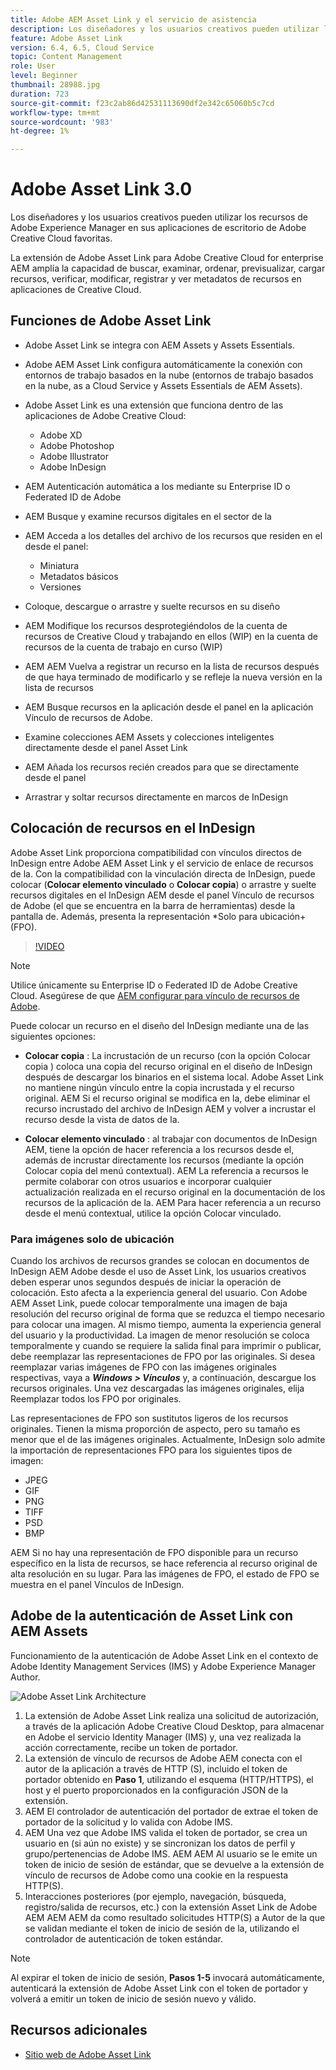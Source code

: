 ```yaml
---
title: Adobe AEM Asset Link y el servicio de asistencia
description: Los diseñadores y los usuarios creativos pueden utilizar los recursos de Adobe Experience Manager en sus aplicaciones de escritorio de Adobe Creative Cloud favoritas. La extensión Adobe Asset Link para Adobe Creative Cloud for enterprise AEM amplía la capacidad de buscar, examinar, ordenar, previsualizar, cargar recursos, extraer, modificar, registrar y ver metadatos de recursos en herramientas de Creative Cloud como Adobe XD, Photoshop, InDesign y Illustrator.
feature: Adobe Asset Link
version: 6.4, 6.5, Cloud Service
topic: Content Management
role: User
level: Beginner
thumbnail: 28988.jpg
duration: 723
source-git-commit: f23c2ab86d42531113690df2e342c65060b5c7cd
workflow-type: tm+mt
source-wordcount: '983'
ht-degree: 1%

---
```



# Adobe Asset Link 3.0

Los diseñadores y los usuarios creativos pueden utilizar los recursos de Adobe Experience Manager en sus aplicaciones de escritorio de Adobe Creative Cloud favoritas.

La extensión de Adobe Asset Link para Adobe Creative Cloud for enterprise AEM amplía la capacidad de buscar, examinar, ordenar, previsualizar, cargar recursos, verificar, modificar, registrar y ver metadatos de recursos en aplicaciones de Creative Cloud.

## Funciones de Adobe Asset Link

+ Adobe Asset Link se integra con AEM Assets y Assets Essentials.
+ Adobe AEM Asset Link configura automáticamente la conexión con entornos de trabajo basados en la nube (entornos de trabajo basados en la nube, as a Cloud Service y Assets Essentials de AEM Assets).
+ Adobe Asset Link es una extensión que funciona dentro de las aplicaciones de Adobe Creative Cloud:

   + Adobe XD
   + Adobe Photoshop
   + Adobe Illustrator
   + Adobe InDesign

+ AEM Autenticación automática a los mediante su Enterprise ID o Federated ID de Adobe
+ AEM Busque y examine recursos digitales en el sector de la
+ AEM Acceda a los detalles del archivo de los recursos que residen en el desde el panel:
   + Miniatura   
   + Metadatos básicos
   + Versiones
+ Coloque, descargue o arrastre y suelte recursos en su diseño
+ AEM Modifique los recursos desprotegiéndolos de la cuenta de recursos de Creative Cloud y trabajando en ellos (WIP) en la cuenta de recursos de la cuenta de trabajo en curso (WIP)
+ AEM AEM Vuelva a registrar un recurso en la lista de recursos después de que haya terminado de modificarlo y se refleje la nueva versión en la lista de recursos
+ AEM Busque recursos en la aplicación desde el panel en la aplicación Vínculo de recursos de Adobe.
+ Examine colecciones AEM Assets y colecciones inteligentes directamente desde el panel Asset Link
+ AEM Añada los recursos recién creados para que se directamente desde el panel
+ Arrastrar y soltar recursos directamente en marcos de InDesign

## Colocación de recursos en el InDesign

Adobe Asset Link proporciona compatibilidad con vínculos directos de InDesign entre Adobe AEM Asset Link y el servicio de enlace de recursos de la. Con la compatibilidad con la vinculación directa de InDesign, puede colocar (__Colocar elemento vinculado__ o __Colocar copia__) o arrastre y suelte recursos digitales en el InDesign AEM desde el panel Vínculo de recursos de Adobe (el que se encuentra en la barra de herramientas) desde la pantalla de. Además, presenta la representación *Solo para ubicación+ (FPO).

>[!VIDEO](https://video.tv.adobe.com/v/28988?quality=12&learn=on)

>[!NOTE]
>
>Utilice únicamente su Enterprise ID o Federated ID de Adobe Creative Cloud. Asegúrese de que [AEM configurar para vínculo de recursos de Adobe](https://helpx.adobe.com/enterprise/admin-guide.html/enterprise/using/adobe-asset-link.ug.html).

Puede colocar un recurso en el diseño del InDesign mediante una de las siguientes opciones:

+ **Colocar copia** : La incrustación de un recurso (con la opción Colocar copia ) coloca una copia del recurso original en el diseño de InDesign después de descargar los binarios en el sistema local. Adobe Asset Link no mantiene ningún vínculo entre la copia incrustada y el recurso original. AEM Si el recurso original se modifica en la, debe eliminar el recurso incrustado del archivo de InDesign AEM y volver a incrustar el recurso desde la vista de datos de la.

+ **Colocar elemento vinculado** : al trabajar con documentos de InDesign AEM, tiene la opción de hacer referencia a los recursos desde el, además de incrustar directamente los recursos (mediante la opción Colocar copia del menú contextual). AEM La referencia a recursos le permite colaborar con otros usuarios e incorporar cualquier actualización realizada en el recurso original en la documentación de los recursos de la aplicación de la. AEM Para hacer referencia a un recurso desde el menú contextual, utilice la opción Colocar vinculado.

### Para imágenes solo de ubicación

Cuando los archivos de recursos grandes se colocan en documentos de InDesign AEM Adobe desde el uso de Asset Link, los usuarios creativos deben esperar unos segundos después de iniciar la operación de colocación. Esto afecta a la experiencia general del usuario. Con Adobe AEM Asset Link, puede colocar temporalmente una imagen de baja resolución del recurso original de forma que se reduzca el tiempo necesario para colocar una imagen. Al mismo tiempo, aumenta la experiencia general del usuario y la productividad. La imagen de menor resolución se coloca temporalmente y cuando se requiere la salida final para imprimir o publicar, debe reemplazar las representaciones de FPO por las originales. Si desea reemplazar varias imágenes de FPO con las imágenes originales respectivas, vaya a **_Windows > Vínculos_** y, a continuación, descargue los recursos originales. Una vez descargadas las imágenes originales, elija Reemplazar todos los FPO por originales.

Las representaciones de FPO son sustitutos ligeros de los recursos originales. Tienen la misma proporción de aspecto, pero su tamaño es menor que el de las imágenes originales. Actualmente, InDesign solo admite la importación de representaciones FPO para los siguientes tipos de imagen:

+ JPEG
+ GIF
+ PNG
+ TIFF
+ PSD
+ BMP

AEM Si no hay una representación de FPO disponible para un recurso específico en la lista de recursos, se hace referencia al recurso original de alta resolución en su lugar. Para las imágenes de FPO, el estado de FPO se muestra en el panel Vínculos de InDesign.

## Adobe de la autenticación de Asset Link con AEM Assets

Funcionamiento de la autenticación de Adobe Asset Link en el contexto de Adobe Identity Management Services (IMS) y Adobe Experience Manager Author.

![Adobe Asset Link Architecture](assets/adobe-asset-link-article-understand.png)

1. La extensión de Adobe Asset Link realiza una solicitud de autorización, a través de la aplicación Adobe Creative Cloud Desktop, para almacenar en Adobe el servicio Identity Manager (IMS) y, una vez realizada la acción correctamente, recibe un token de portador.
1. La extensión de vínculo de recursos de Adobe AEM conecta con el autor de la aplicación a través de HTTP (S), incluido el token de portador obtenido en **Paso 1**, utilizando el esquema (HTTP/HTTPS), el host y el puerto proporcionados en la configuración JSON de la extensión.
1. AEM El controlador de autenticación del portador de extrae el token de portador de la solicitud y lo valida con Adobe IMS.
1. AEM Una vez que Adobe IMS valida el token de portador, se crea un usuario en (si aún no existe) y se sincronizan los datos de perfil y grupo/pertenencias de Adobe IMS. AEM AEM Al usuario se le emite un token de inicio de sesión de estándar, que se devuelve a la extensión de vínculo de recursos de Adobe como una cookie en la respuesta HTTP(S).
1. Interacciones posteriores (por ejemplo, navegación, búsqueda, registro/salida de recursos, etc.) con la extensión Asset Link de Adobe AEM AEM AEM da como resultado solicitudes HTTP(S) a Autor de la que se validan mediante el token de inicio de sesión de la, utilizando el controlador de autenticación de token estándar.

>[!NOTE]
>
>Al expirar el token de inicio de sesión, **Pasos 1-5** invocará automáticamente, autenticará la extensión de Adobe Asset Link con el token de portador y volverá a emitir un token de inicio de sesión nuevo y válido.

## Recursos adicionales

+ [Sitio web de Adobe Asset Link](https://www.adobe.com/es/creativecloud/business/enterprise/adobe-asset-link.html)
